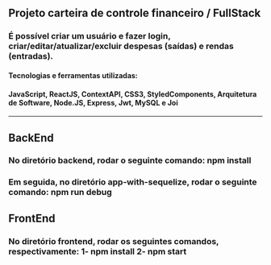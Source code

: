 ## Projeto carteira de controle financeiro /  FullStack

### É possível criar um usuário e fazer login, criar/editar/atualizar/excluir despesas (saídas) e rendas (entradas).

#### Tecnologias e ferramentas utilizadas:

#### JavaScript, ReactJS, ContextAPI, CSS3, StyledComponents, Arquitetura de Software, Node.JS, Express, Jwt, MySQL e Joi

------------------------------------------------------------------------------------------------------------------------------

## BackEnd
### No diretório backend, rodar o seguinte comando: npm install
### Em seguida, no diretório app-with-sequelize, rodar o seguinte comando: npm run debug

## FrontEnd
### No diretório frontend, rodar os seguintes comandos, respectivamente: 1- npm install  2- npm start


